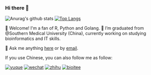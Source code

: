 ### Hi there 👋

<!--
**shenweiyan/shenweiyan** is a ✨ _special_ ✨ repository because its `README.md` (this file) appears on your GitHub profile.

Here are some ideas to get you started:

- 🔭 I’m currently working on ...
- 🌱 I’m currently learning ...
- 👯 I’m looking to collaborate on ...
- 🤔 I’m looking for help with ...
- 💬 Ask me about ...
- 📫 How to reach me: ...
- 😄 Pronouns: ...
- ⚡ Fun fact: ...
-->

![Anurag's github stats](https://github-readme-stats.vercel.app/api?username=shenweiyan&show_icons=true) 
[![Top Langs](https://github-readme-stats.vercel.app/api/top-langs/?username=shenweiyan&hide=html,jupyter%20notebook,javascript&layout=compact&langs_count=10)](https://github.com/shenweiyan/github-readme-stats)

 👋  Welcome! I'm a fan of R, Python and Golang. 🔭 I’m graduated from @Southern Medical University (China), currently working on studying bioinformatics and IT skills.
 
 💬  Ask me anything [here](https://github.com/shenweiyan/shenweiyan/issues) or by [email](mailto:https://github.com/shenweiyan/shenweiyan/issues).
 
 If you use Chinese, you can also follow me as follow:
 
 
[![yuque](https://img.shields.io/badge/沈维燕-语雀知识库-blueviolet)](https://www.yuque.com/shenweiyan) [![wechat](https://img.shields.io/badge/沈维燕-微信公众号-important)](https://apps-db.oss-cn-shenzhen.aliyuncs.com/bioitee/bioitee.png) [![zhihu](https://img.shields.io/badge/沈维燕-知乎-blue)](https://www.zhihu.com/people/shenweiyan) [![bioitee](https://img.shields.io/badge/沈维燕-BioIT爱好者-green)](https://www.bioitee.com/) 
 



